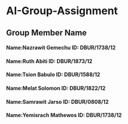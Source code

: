 # AI-Group-Assignment
## Group Member Name
#### Name:Nazrawit Gemechu ID: DBUR/1738/12
#### Name:Ruth Abiti ID: DBUR/1873/12
#### Name:Tsion Babulo ID: DBUR/1588/12
#### Name:Melat Solomon ID: DBUR/1822/12
#### Name:Samrawit Jarso ID: DBUR/0808/12
#### Name:Yemisrach Mathewos ID: DBUR/1738/12
